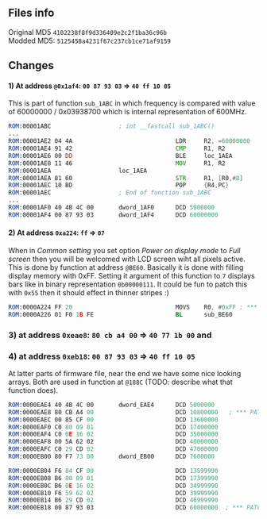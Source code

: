 ## Files info
Original MD5 `4102238f8f9d336409e2c2f1ba36c96b` <br>
Modded MD5: `5125458a4231f67c237cb1ce71af9159`


## Changes
#### 1) At address `@0x1af4`: `00 87 93 03` => `40 ff 10 05`
This is part of function `sub_1ABC` in which frequency is compared with value of 60000000 / 0x0‭3938700‬ which is internal representation of 600MHz.

```asm
ROM:00001ABC                   ; int __fastcall sub_1ABC()
...
ROM:00001AE2 04 4A                             LDR     R2, =60000000   ;indirect addresing from [1AF4]
ROM:00001AE4 91 42                             CMP     R1, R2          ;compare if R1 (entered frequency is higher than 600MHz)
ROM:00001AE6 00 DD                             BLE     loc_1AEA        ;if no then skip next command
ROM:00001AE8 11 46                             MOV     R1, R2          ;set current frequency to max (600MHz)
ROM:00001AEA                   loc_1AEA                                ; CODE XREF: sub_1ABC+24↑j
ROM:00001AEA 81 60                             STR     R1, [R0,#8]
ROM:00001AEC 10 BD                             POP     {R4,PC}
ROM:00001AEC                   ; End of function sub_1ABC
...
ROM:00001AF0 40 4B 4C 00       dword_1AF0      DCD 5000000            
ROM:00001AF4 00 87 93 03       dword_1AF4      DCD 60000000            ;*** PATCH HERE from 60000000 to 85000000 (0x03938700 to 0x0510FF40)
```





#### 2) At address `0xa224`: `ff` => `07`
When in _Common setting_ you set option _Power on display mode_ to _Full screen_ then you will be welcomed with LCD screen wiht all pixels active. This is done by function at address `@BE60`. Basically it is done with filling display memory with 0xFF. Setting it argument of this function to `7` displays bars like in binary representation `0b0‭0000111‬`. It could be fun to patch this with `0x55` then it should effect in thinner stripes :)

```asm
ROM:0000A224 FF 20                             MOVS    R0, #0xFF ; *** PATC HERE -> parameter for function sub_BE60 changed from 0xFF to 0x07
ROM:0000A226 01 F0 1B FE                       BL      sub_BE60
```




### 3) at address `0xeae8`: `80 cb a4 00` => `40 77 1b 00` and 
### 4) at address `0xeb18`: `00 87 93 03` => `40 ff 10 05`
At latter parts of firmware file, near the end we have some nice looking arrays. Both are used in function at `@188C` (TODO: describe what that function does). 

```asm
ROM:0000EAE4 40 4B 4C 00       dword_EAE4      DCD 5000000
ROM:0000EAE8 80 CB A4 00                       DCD 10800000   ; *** PATCH HERE: from 108Mhz to 180Mhz (0x00A4CB80 to 0x001B7740)
ROM:0000EAEC 00 85 CF 00                       DCD 13600000
ROM:0000EAF0 C0 80 09 01                       DCD 17400000
ROM:0000EAF4 C0 0E 16 02                       DCD 35000000
ROM:0000EAF8 00 5A 62 02                       DCD 40000000
ROM:0000EAFC C0 29 CD 02                       DCD 47000000
ROM:0000EB00 80 F7 73 00       dword_EB00      DCD 7600000

ROM:0000EB04 F6 84 CF 00                       DCD 13599990
ROM:0000EB08 B6 80 09 01                       DCD 17399990
ROM:0000EB0C B6 0E 16 02                       DCD 34999990
ROM:0000EB10 F6 59 62 02                       DCD 39999990
ROM:0000EB14 B6 29 CD 02                       DCD 46999990
ROM:0000EB18 00 87 93 03                       DCD 60000000  ; *** PATCH HERE: from 600Mhz to 850Mhz (0x03938700 to 0x0510FF40)
```

